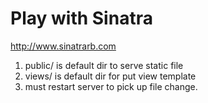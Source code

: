 # Play with Sinatra
http://www.sinatrarb.com


1. public/ is default dir to serve static file
1. views/ is default dir for put view template
1. must restart server to pick up file change.
